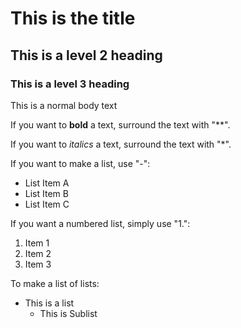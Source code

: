 # This is the title
## This is a level 2 heading
### This is a level 3 heading

This is a normal body text

If you want to **bold** a text, surround the text with "**".

If you want to *italics* a text, surround the text with "*".

If you want to make a list, use "-":
- List Item A
- List Item B
- List Item C

If you want a numbered list, simply use "1.":

1. Item 1
1. Item 2
1. Item 3

To make a list of lists:
- This is a list
  - This is Sublist
  
